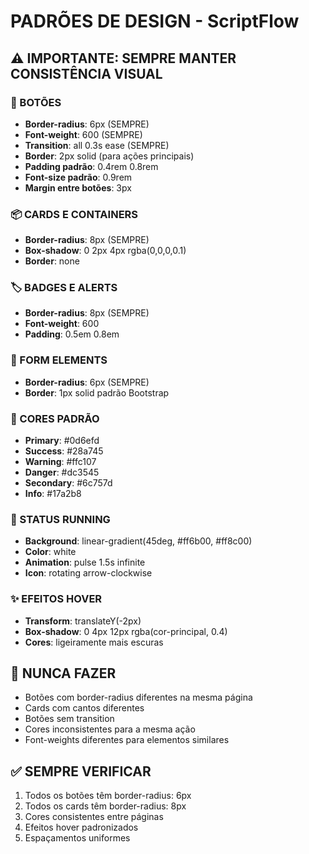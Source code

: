 # PADRÕES DE DESIGN - ScriptFlow

## ⚠️ IMPORTANTE: SEMPRE MANTER CONSISTÊNCIA VISUAL

### 🔘 BOTÕES
- **Border-radius**: 6px (SEMPRE)
- **Font-weight**: 600 (SEMPRE)
- **Transition**: all 0.3s ease (SEMPRE)
- **Border**: 2px solid (para ações principais)
- **Padding padrão**: 0.4rem 0.8rem
- **Font-size padrão**: 0.9rem
- **Margin entre botões**: 3px

### 📦 CARDS E CONTAINERS
- **Border-radius**: 8px (SEMPRE)
- **Box-shadow**: 0 2px 4px rgba(0,0,0,0.1)
- **Border**: none

### 🏷️ BADGES E ALERTS
- **Border-radius**: 8px (SEMPRE)
- **Font-weight**: 600
- **Padding**: 0.5em 0.8em

### 📝 FORM ELEMENTS
- **Border-radius**: 6px (SEMPRE)
- **Border**: 1px solid padrão Bootstrap

### 🎨 CORES PADRÃO
- **Primary**: #0d6efd
- **Success**: #28a745
- **Warning**: #ffc107
- **Danger**: #dc3545
- **Secondary**: #6c757d
- **Info**: #17a2b8

### 🎯 STATUS RUNNING
- **Background**: linear-gradient(45deg, #ff6b00, #ff8c00)
- **Color**: white
- **Animation**: pulse 1.5s infinite
- **Icon**: rotating arrow-clockwise

### ✨ EFEITOS HOVER
- **Transform**: translateY(-2px)
- **Box-shadow**: 0 4px 12px rgba(cor-principal, 0.4)
- **Cores**: ligeiramente mais escuras

## 🚫 NUNCA FAZER
- Botões com border-radius diferentes na mesma página
- Cards com cantos diferentes
- Botões sem transition
- Cores inconsistentes para a mesma ação
- Font-weights diferentes para elementos similares

## ✅ SEMPRE VERIFICAR
1. Todos os botões têm border-radius: 6px
2. Todos os cards têm border-radius: 8px
3. Cores consistentes entre páginas
4. Efeitos hover padronizados
5. Espaçamentos uniformes